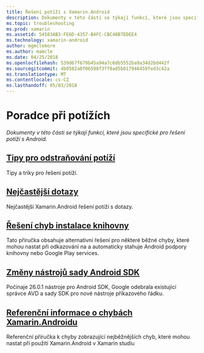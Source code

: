 ```yaml
---
title: Řešení potíží s Xamarin.Android
description: Dokumenty v této části se týkají funkcí, které jsou specifické pro řešení potíží s Android.
ms.topic: troubleshooting
ms.prod: xamarin
ms.assetid: 54583AB3-FE6D-4357-B4FC-CBC48B7EDEE4
ms.technology: xamarin-android
author: mgmclemore
ms.author: mamcle
ms.date: 04/25/2018
ms.openlocfilehash: 539d67f679b45a94a7c6db5552ba9a34d2bd442f
ms.sourcegitcommit: 4b0582a0f06598f3ff8ad5b817946459fed3c42a
ms.translationtype: MT
ms.contentlocale: cs-CZ
ms.lasthandoff: 05/03/2018
---
```

# <a name="troubleshooting"></a>Poradce při potížích

_Dokumenty v této části se týkají funkcí, které jsou specifické pro řešení potíží s Android._

## <a name="troubleshooting-tipsandroidtroubleshootingtroubleshootingmd"></a>[Tipy pro odstraňování potíží](~/android/troubleshooting/troubleshooting.md)

Tipy a triky pro řešení potíží.


## <a name="frequently-asked-questionsquestionsindexmd"></a>[Nejčastější dotazy](questions/index.md)

Nejčastější Xamarin.Android řešení potíží s dotazy.


## <a name="resolving-library-installation-errorsandroidtroubleshootingresolving-library-installation-errorsmd"></a>[Řešení chyb instalace knihovny](~/android/troubleshooting/resolving-library-installation-errors.md)

Tato příručka obsahuje alternativní řešení pro některé běžné chyby, které mohou nastat při odkazování na a automaticky stahuje Android podpory knihovny nebo Google Play services.


## <a name="changes-to-the-android-sdk-toolingandroidtroubleshootingsdk-cli-tooling-changesmd"></a>[Změny nástrojů sady Android SDK](~/android/troubleshooting/sdk-cli-tooling-changes.md)

Počínaje 26.0.1 nástroje pro Android SDK, Google odebrala existující správce AVD a sady SDK pro nové nástroje příkazového řádku.


## <a name="xamarinandroid-errors-referenceandroidtroubleshootingerrorsmd"></a>[Referenční informace o chybách Xamarin.Androidu](~/android/troubleshooting/errors.md)

Referenční příručka k chyby zobrazující nejběžnějších chyb, které mohou nastat při použití Xamarin.Android v Xamarin studiu
